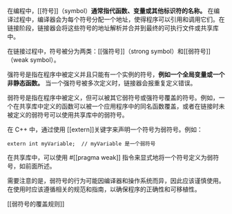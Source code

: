 
在编程中，[[符号]]（symbol）**通常指代函数、变量或其他标识符的名称。**
在编译过程中，编译器会为每个符号分配一个地址，使得程序可以引用和调用它们。在链接阶段，链接器会将这些符号的地址解析并合并到最终的可执行文件或共享库中。

在链接过程中，符号被分为两类：[[强符号]]（strong symbol）和[[弱符号]]（weak symbol）。

强符号是指在程序中被定义并且只能有一个实例的符号，**例如一个全局变量或一个非静态函数。**
当一个强符号被多次定义时，链接器会报重复定义错误。

弱符号是指在程序中被定义，但可以被其它弱符号或强符号覆盖的符号。例如，一个在共享库中定义的函数可以被一个应用程序中的同名函数覆盖，或者在链接时未被定义的弱符号可以使用共享库中的弱符号。

在 C++ 中，通过使用 [[extern]]关键字来声明一个符号为弱符号。例如：

`extern int myVariable;  // myVariable 是一个弱符号`

在共享库中，可以使用 #[[pragma weak]] 指令来显式地将一个符号定义为弱符号，如前面所述。

需要注意的是，弱符号的行为可能因编译器和操作系统而异，因此应该谨慎使用。在使用时应该遵循相关的规范和指南，以确保程序的正确性和可移植性。

[[弱符号的覆盖规则]]